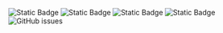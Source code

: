 ![Static Badge](https://img.shields.io/badge/blacklists-60-000000) ![Static Badge](https://img.shields.io/badge/blacklisted-2683280-cc0000) ![Static Badge](https://img.shields.io/badge/whitelisted-2244-00CC00) ![Static Badge](https://img.shields.io/badge/streaming_blacklist-28107-000000) ![GitHub issues](https://img.shields.io/github/issues/fabriziosalmi/blacklists)
